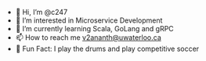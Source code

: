 - 👋 Hi, I’m @c247
- 👀 I’m interested in Microservice Development 
- 🌱 I’m currently learning Scala, GoLang and gRPC
- 📫 How to reach me v2ananth@uwaterloo.ca
- :star2: Fun Fact: I play the drums and play competitive soccer

<!---
c247/c247 is a ✨ special ✨ repository because its `README.md` (this file) appears on your GitHub profile.
You can click the Preview link to take a look at your changes.
--->
